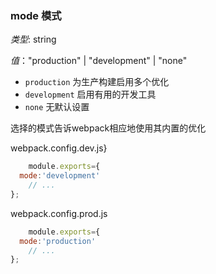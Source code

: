 
### mode 模式

*类型*: string

*值*："production" | "development" | "none"

* `production`  为生产构建启用多个优化
* `development` 启用有用的开发工具
* `none`        无默认设置

选择的模式告诉webpack相应地使用其内置的优化

webpack.config.dev.js}
```javascript
    module.exports={
  mode:'development'
    // ...
};
```
webpack.config.prod.js
```javascript
    module.exports={
  mode:'production'
    // ...
};
```
